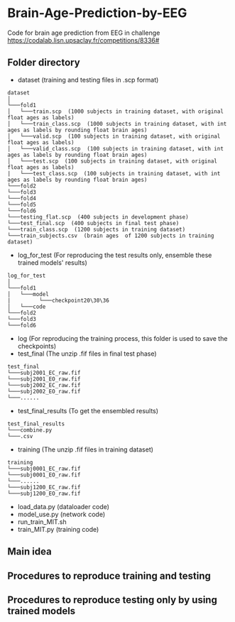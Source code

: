 # Brain-Age-Prediction-by-EEG
Code for brain age prediction from EEG in challenge https://codalab.lisn.upsaclay.fr/competitions/8336# 

## Folder directory

- dataset  (training and testing files in .scp format) 
```
dataset
│
└───fold1
│   └───train.scp  (1000 subjects in training dataset, with original float ages as labels)
│   └───train_class.scp  (1000 subjects in training dataset, with int ages as labels by rounding float brain ages)
│   └───valid.scp  (100 subjects in training dataset, with original float ages as labels)
│   └───valid_class.scp  (100 subjects in training dataset, with int ages as labels by rounding float brain ages)
│   └───test.scp  (100 subjects in training dataset, with original float ages as labels)
|   └───test_class.scp  (100 subjects in training dataset, with int ages as labels by rounding float brain ages)
└───fold2
└───fold3
└───fold4
└───fold5
└───fold6
└───testing_flat.scp  (400 subjects in development phase)
└───test_final.scp  (400 subjects in final test phase)
└───train_class.scp  (1200 subjects in training dataset)
└───train_subjects.csv  (brain ages  of 1200 subjects in training dataset)
```
- log_for_test  (For reproducing the test results only, ensemble these trained models' results)
```
log_for_test
│
└───fold1
│   └───model
|         └───checkpoint20\30\36
│   └───code
└───fold2
└───fold3
└───fold6
```
- log  (For reproducing the training process, this folder is used to save the checkpoints)
- test_final  (The unzip .fif files in final test phase)
```
test_final
└───subj2001_EC_raw.fif
└───subj2001_EO_raw.fif
└───subj2002_EC_raw.fif
└───subj2002_EO_raw.fif
└───......
```
- test_final_results (To get the ensembled results)
```
test_final_results
└───combine.py
└───.csv
```
- training  (The unzip .fif files in training dataset)
```
training
└───subj0001_EC_raw.fif
└───subj0001_EO_raw.fif
└───......
└───subj1200_EC_raw.fif
└───subj1200_EO_raw.fif
```
- load_data.py  (dataloader code)
- model_use.py  (network code)
- run_train_MIT.sh 
- train_MIT.py  (training code)

## Main idea

## Procedures to reproduce training and testing

## Procedures to reproduce testing only  by using trained models


